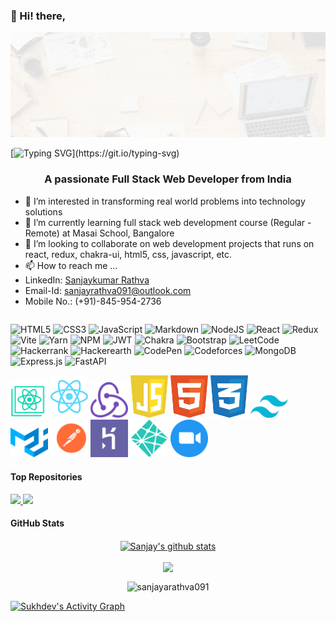 ### 👋 Hi! there,

<p align="center">
  <img src="./public/Heading.gif" alt="gitHub_Heading" />
</p>


[![Typing SVG](https://readme-typing-svg.herokuapp.com?font=Fira+Code&size=25&pause=1000&color=ffa500&center=true&width=1024&lines=Hey!+I'm+Sanjaykumar+Rathva!;Full+Stack+Web+Developer;)](https://git.io/typing-svg)
<h3 align="center">A passionate Full Stack Web Developer from India</h3>

- 👀 I’m interested in transforming real world problems into technology solutions
- 🌱 I’m currently learning full stack web development course (Regular - Remote) at Masai School, Bangalore
- 💞️ I’m looking to collaborate on web development projects that runs on react, redux, chakra-ui, html5, css, javascript, etc.
- 📫 How to reach me ...
- LinkedIn: [Sanjaykumar Rathva](https://www.linkedin.com/in/sanjaykumar-rathva-a091/)
- Email-Id: sanjayrathva091@outlook.com
- Mobile No.: (+91)-845-954-2736

<p align="center" style="display: flex; justify-content: center; align-items: center">

![HTML5](https://img.shields.io/badge/html5-%23E34F26.svg?style=for-the-badge&logo=html5&logoColor=white)
![CSS3](https://img.shields.io/badge/css3-%231572B6.svg?style=for-the-badge&logo=css3&logoColor=white)
![JavaScript](https://img.shields.io/badge/javascript-%23323330.svg?style=for-the-badge&logo=javascript&logoColor=%23F7DF1E)
![Markdown](https://img.shields.io/badge/markdown-%23000000.svg?style=for-the-badge&logo=markdown&logoColor=white)
![NodeJS](https://img.shields.io/badge/node.js-6DA55F?style=for-the-badge&logo=node.js&logoColor=white)
![React](https://img.shields.io/badge/react-%2320232a.svg?style=for-the-badge&logo=react&logoColor=%2361DAFB)
![Redux](https://img.shields.io/badge/redux-%23593d88.svg?style=for-the-badge&logo=redux&logoColor=white)
![Vite](https://img.shields.io/badge/vite-%23646CFF.svg?style=for-the-badge&logo=vite&logoColor=white)
![Yarn](https://img.shields.io/badge/yarn-%232C8EBB.svg?style=for-the-badge&logo=yarn&logoColor=white)
![NPM](https://img.shields.io/badge/NPM-%23000000.svg?style=for-the-badge&logo=npm&logoColor=white)
![JWT](https://img.shields.io/badge/JWT-black?style=for-the-badge&logo=JSON%20web%20tokens)
![Chakra](https://img.shields.io/badge/chakra-%234ED1C5.svg?style=for-the-badge&logo=chakraui&logoColor=white)
![Bootstrap](https://img.shields.io/badge/bootstrap-%23563D7C.svg?style=for-the-badge&logo=bootstrap&logoColor=white)
![LeetCode](https://img.shields.io/badge/LeetCode-000000?style=for-the-badge&logo=LeetCode&logoColor=#d16c06)
![Hackerrank](https://img.shields.io/badge/-Hackerrank-2EC866?style=for-the-badge&logo=HackerRank&logoColor=white)
![Hackerearth](https://img.shields.io/badge/HackerEarth-%232C3454.svg?&style=for-the-badge&logo=HackerEarth&logoColor=Blue)
![CodePen](https://img.shields.io/badge/Codepen-000000?style=for-the-badge&logo=codepen&logoColor=white)
![Codeforces](https://img.shields.io/badge/Codeforces-445f9d?style=for-the-badge&logo=Codeforces&logoColor=white)
![MongoDB](https://img.shields.io/badge/MongoDB-%234ea94b.svg?style=for-the-badge&logo=mongodb&logoColor=white)
![Express.js](https://img.shields.io/badge/express.js-%23404d59.svg?style=for-the-badge&logo=express&logoColor=%2361DAFB)
![FastAPI](https://img.shields.io/badge/FastAPI-005571?style=for-the-badge&logo=fastapi)

</p>


<div>
  <img src="https://github.com/sanjayrathva091/sanjayrathva091/blob/main/public/logos/create-react-app.svg" alt="create-react-app-logo" width="60px" />
  <img src="https://github.com/sanjayrathva091/sanjayrathva091/blob/main/public/logos/react-2.svg" alt="react-logo" width="60px" />
  <img src="https://github.com/sanjayrathva091/sanjayrathva091/blob/main/public/logos/redux.svg" alt="redux-logo" width="60px" />
  <img src="https://github.com/sanjayrathva091/sanjayrathva091/blob/main/public/logos/javascript-1.svg" alt="js-logo" width="60px" />
  <img src="https://github.com/sanjayrathva091/sanjayrathva091/blob/main/public/logos/html-1.svg" alt="html-logo" width="60px" />
  <img src="https://github.com/sanjayrathva091/sanjayrathva091/blob/main/public/logos/css-3.svg" alt="css-logo" width="60px" />
  <img src="https://github.com/sanjayrathva091/sanjayrathva091/blob/main/public/logos/tailwind-css-2.svg" alt="tailwind-css-logo" width="60px" />
  <img src="https://github.com/sanjayrathva091/sanjayrathva091/blob/main/public/logos/material-ui-1.svg" alt="mui-logo" width="60px" />
  <img src="https://github.com/sanjayrathva091/sanjayrathva091/blob/main/public/logos/postman.svg" alt="postman-logo" width="60px" />
  <img src="https://github.com/sanjayrathva091/sanjayrathva091/blob/main/public/logos/heroku-4.svg" alt="heroku-logo" width="60px" />
  <img src="https://github.com/sanjayrathva091/sanjayrathva091/blob/main/public/logos/netlify.svg" alt="netlify-logo" width="60px" />
  <img src="https://github.com/sanjayrathva091/sanjayrathva091/blob/main/public/logos/zoom-app.svg" alt="zoom-logo" width="60px" />
</div>

#### Top Repositories

<a href="https://github.com/sanjayrathva091/github-readme-stats">
  <img src="https://github-readme-stats.vercel.app/api/pin/?username=sanjayrathva091&repo=screeching-idea-7572&show_owner=true&theme=gruvbox" />
</a>
<a href="https://github.com/sanjayrathva091/github-readme-stats">
  <img src="https://github-readme-stats.vercel.app/api/pin/?username=sanjayrathva091&repo=screeching-idea-7572&show_owner=true&theme=gruvbox" />
</a>

#### GitHub Stats

<p align="center"><a href="https://github.com/sanjayrathva091/github-readme-stats"><img align="center" src="https://github-readme-stats.vercel.app/api?username=sanjayrathva091&show_icons=true&include_all_commits=true&theme=gruvbox&hide_border=false" alt="Sanjay's github stats" /></a></p>

<p align="center"><a href="https://github.com/gruvbox/github-readme-stats"><img align="center" src="https://github-readme-stats.vercel.app/api/top-langs/?username=sanjayrathva091&layout=compact&theme=gruvbox" /></a></p>

<p align="center" ><img align="center" src="https://github-readme-streak-stats.herokuapp.com/?user=sanjayrathva091&show_icons=true&locale=en&theme=gruvbox" alt="sanjayarathva091" /></p>


<a href="https://github.com/sanjayrathva091/github-readme-activity-graph"><img alt="Sukhdev's Activity Graph" src="https://activity-graph.herokuapp.com/graph?username=sanjayrathva091&bg_color=0D1117&color=ffa500&line=5BCDEC&point=ffa500&hide_border=true" /></a>



<!---
sanjayrathva091/sanjayrathva091 is a ✨ special ✨ repository because its `README.md` (this file) appears on your GitHub profile.
You can click the Preview link to take a look at your changes.
--->

